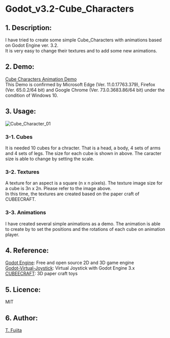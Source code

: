 # Godot_v3.2-Cube_Characters
## 1. Description:
I have tried to create some simple Cube_Characters with animations based on Godot Engine ver. 3.2.  
It is very easy to change their textures and to add some new animations.
## 2. Demo:
[Cube Characters Animation Demo](https://to-fujita.github.io/Godot_v3.2-Cube_Characters/Cube_Characters_Demo.html)  
This Demo is confirmed by Microsoft Edge (Ver. 11.0.17763.379), Firefox (Ver. 65.0.2/64 bit) and Google Chrome (Ver. 73.0.3683.86/64 bit) under the condition of Windows 10.
## 3. Usage:
![Cube_Character_01](https://to-fujita.github.io/Images/Cube_Characters_01.png "Cube_Character Images")
### 3-1. Cubes
It is needed 10 cubes for a chracter. That is a head, a body, 4 sets of arms and 4 sets of legs. The size for each cube is shown in above.  The caracter size is able to change by setting the scale. 
### 3-2. Textures
A texture for an aspect is a square (n x n pixels). The texture image size for a cube is 3n x 2n. Please refer to the image above.  
In this time, the textures are created based on the paper craft of CUBEECRAFT.
### 3-3. Animations
I have created several simple animations as a demo. The animation is able to create by to set the positions and the rotations of each cube on animation player.
## 4. Reference:
[Godot Engine](https://godotengine.org/): Free and open source 2D and 3D game engine  
[Godot-Virtual-Joystick](https://github.com/rodrigofbm/Godot-Virtual-Joystick): Virtual Joystick with Godot Engine 3.x  
[CUBEECRAFT](http://www.cubeecraft.com/): 3D paper craft toys  
## 5. Licence:
MIT
## 6. Author:
[T. Fujita](https://github.com/To-Fujita)
